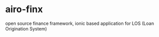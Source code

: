 # airo-finx
open source finance framework, ionic based application for LOS (Loan Origination System)
